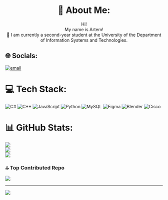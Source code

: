 <div align="center">

# 💫 About Me:
Hi!<br>My name is Artem!<br>🔭 I am currently a second-year student at the University of the Department of Information Systems and Technologies.

</div>

## 🌐 Socials:
[![email](https://img.shields.io/badge/Email-D14836?logo=gmail&logoColor=white)](mailto:artemborodin####@gmail.com) 

# 💻 Tech Stack:
![C#](https://img.shields.io/badge/c%23-%23239120.svg?style=for-the-badge&logo=csharp&logoColor=white) ![C++](https://img.shields.io/badge/c++-%2300599C.svg?style=for-the-badge&logo=c%2B%2B&logoColor=white) ![JavaScript](https://img.shields.io/badge/javascript-%23323330.svg?style=for-the-badge&logo=javascript&logoColor=%23F7DF1E) ![Python](https://img.shields.io/badge/python-3670A0?style=for-the-badge&logo=python&logoColor=ffdd54) ![MySQL](https://img.shields.io/badge/mysql-4479A1.svg?style=for-the-badge&logo=mysql&logoColor=white) ![Figma](https://img.shields.io/badge/figma-%23F24E1E.svg?style=for-the-badge&logo=figma&logoColor=white) ![Blender](https://img.shields.io/badge/blender-%23F5792A.svg?style=for-the-badge&logo=blender&logoColor=white) ![Cisco](https://img.shields.io/badge/cisco-%23049fd9.svg?style=for-the-badge&logo=cisco&logoColor=black)
# 📊 GitHub Stats:
![](https://github-readme-stats.vercel.app/api?username=artem5438&theme=calm_pink&hide_border=false&include_all_commits=false&count_private=false)<br/>
![](https://nirzak-streak-stats.vercel.app/?user=artem5438&theme=calm_pink&hide_border=false)<br/>
![](https://github-readme-stats.vercel.app/api/top-langs/?username=artem5438&theme=calm_pink&hide_border=false&include_all_commits=false&count_private=false&layout=compact)

### 🔝 Top Contributed Repo
![](https://github-contributor-stats.vercel.app/api?username=artem5438&limit=5&theme=dark&combine_all_yearly_contributions=true)

---
[![](https://visitcount.itsvg.in/api?id=artem5438&icon=0&color=0)](https://visitcount.itsvg.in)

<!-- Proudly created with GPRM ( https://gprm.itsvg.in ) -->
